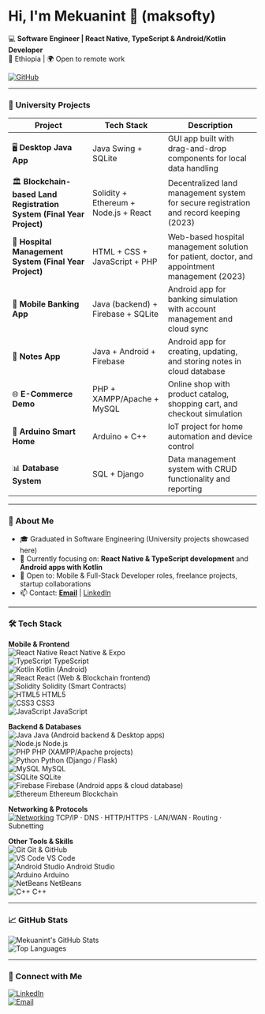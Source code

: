 # Hi, I'm Mekuanint 👋 (maksofty)

💻 **Software Engineer | React Native, TypeScript & Android/Kotlin Developer**  
📍 Ethiopia | 🌍 Open to remote work  

[![GitHub](https://img.shields.io/badge/GitHub-VenomX--Meku-181717?style=for-the-badge&logo=github&logoColor=white)](https://github.com/VenomX-Meku)

---

### 📌 University Projects
| Project | Tech Stack | Description |
|---------|------------|-------------|
| 🖥️ **Desktop Java App** | Java Swing + SQLite | GUI app built with drag-and-drop components for local data handling |
| 🏛️ **Blockchain-based Land Registration System (Final Year Project)** | Solidity + Ethereum + Node.js + React | Decentralized land management system for secure registration and record keeping (2023) |
| 🏥 **Hospital Management System (Final Year Project)** | HTML + CSS + JavaScript + PHP | Web-based hospital management solution for patient, doctor, and appointment management (2023) |
| 📱 **Mobile Banking App** | Java (backend) + Firebase + SQLite | Android app for banking simulation with account management and cloud sync |
| 📝 **Notes App** | Java + Android + Firebase | Android app for creating, updating, and storing notes in cloud database |
| 🌐 **E-Commerce Demo** | PHP + XAMPP/Apache + MySQL | Online shop with product catalog, shopping cart, and checkout simulation |
| 🤖 **Arduino Smart Home** | Arduino + C++ | IoT project for home automation and device control |
| 📊 **Database System** | SQL + Django | Data management system with CRUD functionality and reporting |

---

### 🚀 About Me
- 🎓 Graduated in Software Engineering (University projects showcased here)  
- 🔭 Currently focusing on: **React Native & TypeScript development** and **Android apps with Kotlin**  
- 💼 Open to: Mobile & Full-Stack Developer roles, freelance projects, startup collaborations  
- 📫 Contact: **[Email](mailto:mekusoft@gmail.com)** | [LinkedIn](https://www.linkedin.com/in/your-link)  

---

### 🛠️ Tech Stack

**Mobile & Frontend**  
![React Native](https://img.shields.io/badge/React%20Native-61DAFB?style=for-the-badge&logo=react&logoColor=white) React Native & Expo  
![TypeScript](https://img.shields.io/badge/TypeScript-3178C6?style=for-the-badge&logo=typescript&logoColor=white) TypeScript  
![Kotlin](https://img.shields.io/badge/Kotlin-0095D5?style=for-the-badge&logo=kotlin&logoColor=white) Kotlin (Android)  
![React](https://img.shields.io/badge/React-61DAFB?style=for-the-badge&logo=react&logoColor=white) React (Web & Blockchain frontend)  
![Solidity](https://img.shields.io/badge/Solidity-363636?style=for-the-badge&logo=ethereum&logoColor=white) Solidity (Smart Contracts)  
![HTML5](https://img.shields.io/badge/HTML5-E34F26?style=for-the-badge&logo=html5&logoColor=white) HTML5  
![CSS3](https://img.shields.io/badge/CSS3-1572B6?style=for-the-badge&logo=css3&logoColor=white) CSS3  
![JavaScript](https://img.shields.io/badge/JavaScript-F7DF1E?style=for-the-badge&logo=javascript&logoColor=black) JavaScript  

**Backend & Databases**  
![Java](https://img.shields.io/badge/Java-ED8B00?style=for-the-badge&logo=java&logoColor=white) Java (Android backend & Desktop apps)  
![Node.js](https://img.shields.io/badge/Node.js-339933?style=for-the-badge&logo=node.js&logoColor=white) Node.js  
![PHP](https://img.shields.io/badge/PHP-777BB4?style=for-the-badge&logo=php&logoColor=white) PHP (XAMPP/Apache projects)  
![Python](https://img.shields.io/badge/Python-3776AB?style=for-the-badge&logo=python&logoColor=white) Python (Django / Flask)  
![MySQL](https://img.shields.io/badge/MySQL-4479A1?style=for-the-badge&logo=mysql&logoColor=white) MySQL  
![SQLite](https://img.shields.io/badge/SQLite-003B57?style=for-the-badge&logo=sqlite&logoColor=white) SQLite  
![Firebase](https://img.shields.io/badge/Firebase-FFCA28?style=for-the-badge&logo=firebase&logoColor=black) Firebase (Android apps & cloud database)  
![Ethereum](https://img.shields.io/badge/Ethereum-627EEA?style=for-the-badge&logo=ethereum&logoColor=white) Ethereum Blockchain  

**Networking & Protocols**  
[![Networking](https://img.shields.io/badge/Networking-0A74DA?style=for-the-badge&logo=networking&logoColor=white)](https://www.cloudflare.com/learning/networking/) TCP/IP · DNS · HTTP/HTTPS · LAN/WAN · Routing · Subnetting  

**Other Tools & Skills**  
![Git](https://img.shields.io/badge/Git-F05032?style=for-the-badge&logo=git&logoColor=white) Git & GitHub  
![VS Code](https://img.shields.io/badge/VS%20Code-007ACC?style=for-the-badge&logo=visual-studio-code&logoColor=white) VS Code  
![Android Studio](https://img.shields.io/badge/Android%20Studio-3DDC84?style=for-the-badge&logo=android&logoColor=white) Android Studio  
![Arduino](https://img.shields.io/badge/Arduino-00979D?style=for-the-badge&logo=arduino&logoColor=white) Arduino  
![NetBeans](https://img.shields.io/badge/NetBeans-007396?style=for-the-badge&logo=netbeans&logoColor=white) NetBeans  
![C++](https://img.shields.io/badge/C++-00599C?style=for-the-badge&logo=c%2B%2B&logoColor=white) C++  

---

### 📈 GitHub Stats
![Mekuanint's GitHub Stats](https://github-readme-stats.vercel.app/api?username=maksofty&show_icons=true&theme=tokyonight&count_private=true)  
![Top Languages](https://github-readme-stats.vercel.app/api/top-langs/?username=maksofty&layout=compact&theme=tokyonight)

---

### 🔗 Connect with Me
[![LinkedIn](https://img.shields.io/badge/LinkedIn-0A66C2?style=for-the-badge&logo=linkedin&logoColor=white)](https://www.linkedin.com/in/your-link)  
[![Email](https://img.shields.io/badge/Email-D14836?style=for-the-badge&logo=gmail&logoColor=white)](mailto:mekusoft@gmail.com)  
